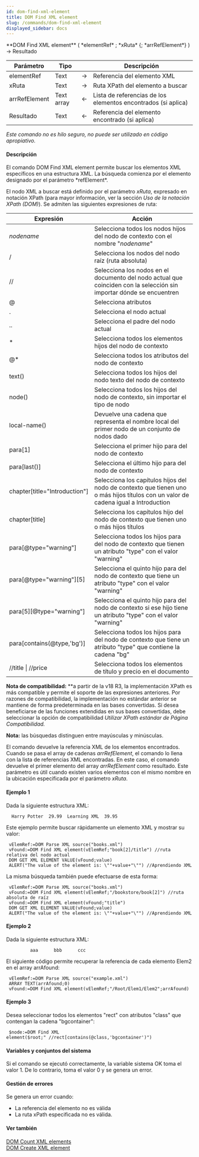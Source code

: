 ```yaml
---
id: dom-find-xml-element
title: DOM Find XML element
slug: /commands/dom-find-xml-element
displayed_sidebar: docs
---
```


<!--REF #_command_.DOM Find XML element.Syntax-->**DOM Find XML element** ( *elementRef* ; *xRuta* {; *arrRefElement*} ) -> Resultado<!-- END REF-->
<!--REF #_command_.DOM Find XML element.Params-->
| Parámetro | Tipo |  | Descripción |
| --- | --- | --- | --- |
| elementRef | Text | &#8594;  | Referencia del elemento XML |
| xRuta | Text | &#8594;  | Ruta XPath del elemento a buscar |
| arrRefElement | Text array | &#8592; | Lista de referencias de los elementos encontrados (si aplica) |
| Resultado | Text | &#8592; | Referencia del elemento encontrado (si aplica) |

<!-- END REF-->

*Este comando no es hilo seguro, no puede ser utilizado en código apropiativo.*


#### Descripción 

<!--REF #_command_.DOM Find XML element.Summary-->El comando DOM Find XML element permite buscar los elementos XML específicos en una estructura XML.<!-- END REF--> La búsqueda comienza por el elemento designado por el parámetro *refElement*.

El nodo XML a buscar está definido por el parámetro *xRuta*, expresado en notación XPath (para mayor información, ver la sección *Uso de la notación XPath (DOM)*). Se admiten las siguientes expresiones de ruta:

| **Expresión**                   | **Acción**                                                                                                                         |
| ------------------------------- | ---------------------------------------------------------------------------------------------------------------------------------- |
| *nodename*                      | Selecciona todos los nodos hijos del nodo de contexto con el nombre "*nodename*"                                                   |
| /                               | Selecciona los nodos del nodo raíz (ruta absoluta)                                                                                 |
| //                              | Selecciona los nodos en el documento del nodo actual que coinciden con la selección sin importar dónde se encuentren               |
| @                               | Selecciona atributos                                                                                                               |
| .                               | Selecciona el nodo actual                                                                                                          |
| ..                              | Selecciona el padre del nodo actual                                                                                                |
| \*                              | Selecciona todos los elementos hijos del nodo de contexto                                                                          |
| @\*                             | Selecciona todos los atributos del nodo de contexto                                                                                |
| text()                          | Selecciona todos los hijos del nodo texto del nodo de contexto                                                                     |
| node()                          | Selecciona todos los hijos del nodo de contexto, sin importar el tipo de nodo                                                      |
| local-name()                    | Devuelve una cadena que representa el nombre local del primer nodo de un conjunto de nodos dado                                    |
| para\[1\]                       | Selecciona el primer hijo para del nodo de contexto                                                                                |
| para\[last()\]                  | Selecciona el último hijo para del nodo de contexto                                                                                |
| chapter\[title="Introduction"\] | Selecciona los capítulos hijos del nodo de contexto que tienen uno o más hijos títulos con un valor de cadena igual a Introduction |
| chapter\[title\]                | Selecciona los capítulos hijo del nodo de contexto que tienen uno o más hijos títulos                                              |
| para\[@type="warning"\]         | Selecciona todos los hijos para del nodo de contexto que tienen un atributo "type" con el valor "warning"                          |
| para\[@type="warning"\]\[5\]    | Selecciona el quinto hijo para del nodo de contexto que tiene un atributo "type" con el valor "warning"                            |
| para\[5\]\[@type="warning"\]    | Selecciona el quinto hijo para del nodo de contexto si ese hijo tiene un atributo "type" con el valor "warning"                    |
| para\[contains(@type,'bg')\]    | Selecciona todos los hijos para del nodo de contexto que tiene un atributo "type" que contiene la cadena "bg"                      |
| //title \| //price              | Selecciona todos los elementos de título y precio en el documento                                                                  |

**Nota de compatibilidad:** **a partir de la v18 R3, la implementación XPath es más compatible y permite el soporte de las expresiones anteriores. Por razones de compatibilidad, la implementación no estándar anterior se mantiene de forma predeterminada en las bases convertidas. Si desea beneficiarse de las funciones extendidas en sus bases convertidas, debe seleccionar la opción de compatibilidad *Utilizar XPath estándar de Página Compatibilidad.* 

**Nota:** las búsquedas distinguen entre mayúsculas y minúsculas.

El comando devuelve la referencia XML de los elementos encontrados. Cuando se pasa el array de cadenas *arrRefElement*, el comando lo llena con la lista de referencias XML encontradas. En este caso, el comando devuelve el primer elemento del array *arrRefElement* como resultado. Este parámetro es útil cuando existen varios elementos con el mismo nombre en la ubicación especificada por el parámetro *xRuta*.

#### Ejemplo 1 

Dada la siguiente estructura XML:

```RAW
  Harry Potter  29.99  Learning XML  39.95
```

Este ejemplo permite buscar rápidamente un elemento XML y mostrar su valor:

```4d
 vElemRef:=DOM Parse XML source("books.xml")
 vFound:=DOM Find XML element(vElemRef;"book[2]/title") //ruta relativa del nodo actual
 DOM GET XML ELEMENT VALUE(vFound;value)
 ALERT("The value of the element is: \""+value+"\"") //Aprendiendo XML
```

La misma búsqueda también puede efectuarse de esta forma:

```4d
 vElemRef:=DOM Parse XML source("books.xml")
 vFound:=DOM Find XML element(vElemRef;"/bookstore/book[2]") //ruta absoluta de raíz
 vFound:=DOM Find XML element(vFound;"title")
 DOM GET XML ELEMENT VALUE(vFound;value)
 ALERT("The value of the element is: \""+value+"\"") //Aprendiendo XML
```

#### Ejemplo 2 

Dada la siguiente estructura XML: 

```RAW
         aaa      bbb      ccc   
```

El siguiente código permite recuperar la referencia de cada elemento Elem2 en el array arrAfound:

```4d
 vElemRef:=DOM Parse XML source("example.xml")
 ARRAY TEXT(arrAfound;0)
 vFound:=DOM Find XML element(vElemRef;"/Root/Elem1/Elem2";arrAfound)
```

#### Ejemplo 3 

Desea seleccionar todos los elementos "rect" con atributos "class" que contengan la cadena "bgcontainer":

```4d
 $node:=DOM Find XML element($root;" //rect[contains(@class,'bgcontainer')")
```

#### Variables y conjuntos del sistema 

Si el comando se ejecutó correctamente, la variable sistema OK toma el valor 1\. De lo contrario, toma el valor 0 y se genera un error. 

#### Gestión de errores 

Se genera un error cuando:

* La referencia del elemento no es válida
* La ruta xPath especificada no es válida.

#### Ver también 

[DOM Count XML elements](dom-count-xml-elements.md)  
[DOM Create XML element](dom-create-xml-element.md)  